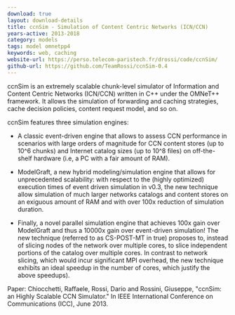```yaml
---
download: true
layout: download-details
title: ccnSim - Simulation of Content Centric Networks (ICN/CCN)
years-active: 2013-2018
category: models
tags: model omnetpp4
keywords: web, caching
website-url: https://perso.telecom-paristech.fr/drossi/code/ccnSim/
github-url: https://github.com/TeamRossi/ccnSim-0.4
---
```


ccnSim is an extremely scalable chunk-level simulator of Information and Content
Centric Networks (ICN/CCN) written in C++ under the OMNeT++ framework. It allows
the simulation of forwarding and caching strategies, cache decision policies,
content request model, and so on.

ccnSim features three simulation engines:

- A classic event-driven engine that allows to assess CCN
  performance in scenarios with large orders of magnitude for CCN content stores
  (up to 10^6 chunks) and Internet catalog sizes (up to 10^8 files) on
  off-the-shelf hardware (i.e, a PC with a fair amount of RAM).

- ModelGraft, a new hybrid modeling/simulation engine that allows for
  unprecedented scalability: with respect to the (highly optimized) execution
  times of event driven simulation in v0.3, the new technique allow simulation
  of much larger networks catalogs and content stores on an exiguous amount of
  RAM and with over 100x reduction of simulation duration.

- Finally, a novel parallel simulation engine that achieves 100x gain over
  ModelGraft and thus a 10000x gain over event-driven simulation! The new
  technique (referred to as CS-POST-MT in true) proposes to, instead of slicing
  nodes of the network over multiple cores, to slice independent portions of the
  catalog over multiple cores. In contrast to network slicing, which would incur
  significant MPI overhead, the new technique exhibits an ideal speedup in the
  number of cores, which justify the above speedups).

Paper: Chiocchetti, Raffaele, Rossi, Dario and Rossini, Giuseppe, "ccnSim: an
Highly Scalable CCN Simulator." In IEEE International Conference on
Communications (ICC), June 2013.